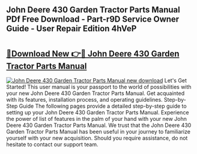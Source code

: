 ## John Deere 430 Garden Tractor Parts Manual PDf Free Download - Part-r9D Service Owner Guide - User Repair Edition 4hVeP

# <h2><a href="http://bc93763.oget.top/?id=John+Deere+430+Garden+Tractor+Parts+Manual">🔗Download New 👉🔴 John Deere 430 Garden Tractor Parts Manual</a></h2>

[![John Deere 430 Garden Tractor Parts Manual new download](https://i.imgur.com/5g1atiW.png)](http://bc93763.oget.top/?id=John+Deere+430+Garden+Tractor+Parts+Manual)
Let's Get Started! This user manual is your passport to the world of possibilities with your new John Deere 430 Garden Tractor Parts Manual. Get acquainted with its features, installation process, and operating guidelines. Step-by-Step Guide The following pages provide a detailed step-by-step guide to setting up your John Deere 430 Garden Tractor Parts Manual. Experience the power of list of features in the palm of your hand with your new John Deere 430 Garden Tractor Parts Manual. We trust that the John Deere 430 Garden Tractor Parts Manual has been useful in your journey to familiarize yourself with your new acquisition. Should you require assistance, do not hesitate to contact our support team.

